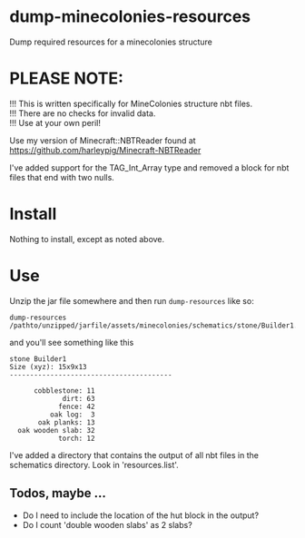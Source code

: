 # dump-minecolonies-resources
Dump required resources for a minecolonies structure

# PLEASE NOTE:

  !!! This is written specifically for MineColonies structure nbt files.<br />
  !!! There are no checks for invalid data.<br />
  !!! Use at your own peril!

  Use my version of Minecraft::NBTReader found at
  https://github.com/harleypig/Minecraft-NBTReader

  I've added support for the TAG_Int_Array type and removed a block for nbt
  files that end with two nulls.

# Install
Nothing to install, except as noted above.

# Use
Unzip the jar file somewhere and then run `dump-resources` like so:

    dump-resources /pathto/unzipped/jarfile/assets/minecolonies/schematics/stone/Builder1.nbt

and you'll see something like this

```
stone Builder1
Size (xyz): 15x9x13
----------------------------------------

      cobblestone: 11
             dirt: 63
            fence: 42
          oak log:  3
       oak planks: 13
  oak wooden slab: 32
            torch: 12
```

I've added a directory that contains the output of all nbt files in the schematics directory. Look in 'resources.list'.

## Todos, maybe ...
* Do I need to include the location of the hut block in the output?
* Do I count 'double wooden slabs' as 2 slabs?
